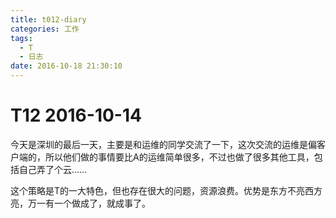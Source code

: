 ```yaml
---
title: t012-diary
categories: 工作
tags:
  - T
  - 日志
date: 2016-10-18 21:30:10
---
```

# T12 2016-10-14
今天是深圳的最后一天，主要是和运维的同学交流了一下，这次交流的运维是偏客户端的，所以他们做的事情要比A的运维简单很多，不过也做了很多其他工具，包括自己弄了个云……

这个策略是T的一大特色，但也存在很大的问题，资源浪费。优势是东方不亮西方亮，万一有一个做成了，就成事了。
